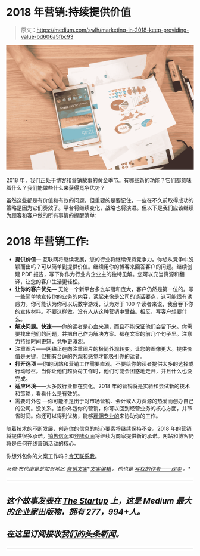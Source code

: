 # 2018 年营销:持续提供价值

> 原文：<https://medium.com/swlh/marketing-in-2018-keep-providing-value-bd606a5fbc93>

![](img/ec0383173a365a8bf48efc34974ea5e0.png)

2018 年，我们正处于博客和营销故事的黄金季节。有哪些新的功能？它们都意味着什么？我们能做些什么来获得竞争优势？

虽然这些都是有价值和有效的问题，但重要的是要记住，一些在不久前取得成功的策略是因为它们奏效了。平台将继续变化，战略也将演进。但以下是我们应该继续为顾客和客户做的所有事情的提醒清单:

# 2018 年营销工作:

*   **提供价值—** 互联网将继续发展，您的行业将继续保持竞争力。你想从竞争中脱颖而出吗？可以简单到提供价值。继续用你的博客来回答客户的问题。继续创建 PDF 报告，写下你作为行业内企业主的独特见解。您可以充当资源和翻译，让您的客户生活更轻松。
*   **让你的客户优先—** 无论一个新平台多么华丽和庞大，客户仍然是第一位的。写一些简单地宣传你的业务的内容，读起来像是公司的谈话要点，这可能很有诱惑力。你可能认为你可以玩数字游戏，认为对于 100 个读者来说，我会吞下你的宣传材料。不要这样做。没有人从这种营销中受益。相反，写客户想要什么。
*   **解决问题。快速**——你的读者是心血来潮，而且不能保证他们会留下来。你需要找出他们的问题，并把自己作为解决方案。都在文案的前几个句子里。注意力持续时间更短，竞争更激烈。
*   注重图片——网络正在向注重图片的极简外观转变。让您的图像更大。提供价值是关键，但拥有合适的外观和感觉才能吸引你的读者。
*   **打开选项** —你的网站和营销工作需要直观。不要给你的读者提供太多的选择或行动号召。当你让他们超负荷工作时，他们可能会困惑地走开，并且什么也没完成。
*   **适应环境**——大多数行业都在变化。2018 年的营销将是实验和尝试新的技术和策略，看看什么是有效的。
*   需要时外包 —你可能不是出于对市场营销、会计或人力资源的热爱而创办自己的公司。没关系。当你外包你的营销，你可以回到经营业务的核心方面，并节省时间。你还可以得到优势，能够[雇佣专业的](http://matthewbrennancopywriter.com/about/)来协助你的工作。

随着技术的不断发展，创造你的信息的核心要素将继续保持不变。2018 年的营销将提供很多承诺。[销售信函](http://matthewbrennancopywriter.com/sales-letters/)和[登陆页面](http://matthewbrennancopywriter.com/landing-pages/)将继续为商家提供新的承诺。网站和博客仍将是任何在线营销活动的核心。

你想外包你的文案工作吗？[今天联系我](http://matthewbrennancopywriter.com/contact/)。

*马修·布伦南是芝加哥地区* [*营销文案*](http://matthewbrennancopywriter.com/about/)*[*文案编辑*](http://matthewbrennancopywriter.com/copy-editing-services/) *。他也是* [*写权的作者——现卖*](http://writerightsellnow.com/) *。**

*![](img/731acf26f5d44fdc58d99a6388fe935d.png)*

## *这个故事发表在 [The Startup](https://medium.com/swlh) 上，这是 Medium 最大的企业家出版物，拥有 277，994+人。*

## *在这里订阅接收[我们的头条新闻](http://growthsupply.com/the-startup-newsletter/)。*

*![](img/731acf26f5d44fdc58d99a6388fe935d.png)*